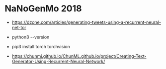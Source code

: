 NaNoGenMo 2018
==============

* https://dzone.com/articles/generating-tweets-using-a-recurrent-neural-net-tor
* python3 --version
* pip3 install torch torchvision




* https://chunmi.github.io/ChunML.github.io/project/Creating-Text-Generator-Using-Recurrent-Neural-Network/
